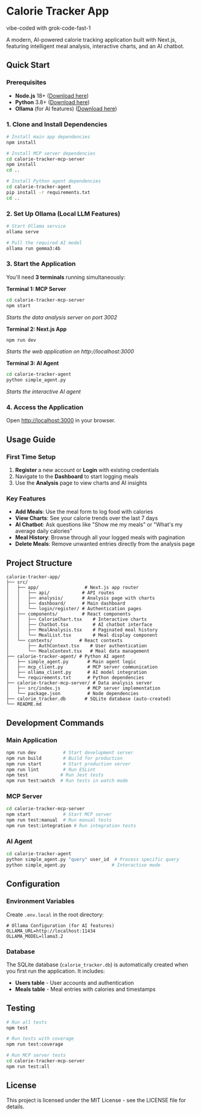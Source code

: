 # Calorie Tracker App
vibe-coded with grok-code-fast-1

A modern, AI-powered calorie tracking application built with Next.js, featuring intelligent meal analysis, interactive charts, and an AI chatbot. 


## Quick Start

### Prerequisites

- **Node.js** 18+ ([Download here](https://nodejs.org/))
- **Python** 3.8+ ([Download here](https://python.org/))
- **Ollama** (for AI features) ([Download here](https://ollama.ai/))

### 1. Clone and Install Dependencies

```bash
# Install main app dependencies
npm install

# Install MCP server dependencies
cd calorie-tracker-mcp-server
npm install
cd ..

# Install Python agent dependencies
cd calorie-tracker-agent
pip install -r requirements.txt
cd ..
```

### 2. Set Up Ollama (Local LLM Features)

```bash
# Start Ollama service
ollama serve

# Pull the required AI model
ollama run gemma3:4b
```

### 3. Start the Application

You'll need **3 terminals** running simultaneously:

**Terminal 1: MCP Server**
```bash
cd calorie-tracker-mcp-server
npm start
```
*Starts the data analysis server on port 3002*

**Terminal 2: Next.js App**
```bash
npm run dev
```
*Starts the web application on http://localhost:3000*

**Terminal 3: AI Agent**
```bash
cd calorie-tracker-agent
python simple_agent.py
```
*Starts the interactive AI agent*

### 4. Access the Application

Open [http://localhost:3000](http://localhost:3000) in your browser.

## Usage Guide

### First Time Setup
1. **Register** a new account or **Login** with existing credentials
2. Navigate to the **Dashboard** to start logging meals
3. Use the **Analysis** page to view charts and AI insights

### Key Features
- **Add Meals**: Use the meal form to log food with calories
- **View Charts**: See your calorie trends over the last 7 days
- **AI Chatbot**: Ask questions like "Show me my meals" or "What's my average daily calories"
- **Meal History**: Browse through all your logged meals with pagination
- **Delete Meals**: Remove unwanted entries directly from the analysis page

## Project Structure

```
calorie-tracker-app/
├── src/
│   ├── app/                 # Next.js app router
│   │   ├── api/            # API routes
│   │   ├── analysis/       # Analysis page with charts
│   │   ├── dashboard/      # Main dashboard
│   │   └── login/register/ # Authentication pages
│   ├── components/         # React components
│   │   ├── CalorieChart.tsx    # Interactive charts
│   │   ├── Chatbot.tsx         # AI chatbot interface
│   │   ├── MealAnalysis.tsx    # Paginated meal history
│   │   └── MealList.tsx        # Meal display component
│   └── contexts/          # React contexts
│       ├── AuthContext.tsx    # User authentication
│       └── MealsContext.tsx   # Meal data management
├── calorie-tracker-agent/ # Python AI agent
│   ├── simple_agent.py       # Main agent logic
│   ├── mcp_client.py         # MCP server communication
│   ├── ollama_client.py      # AI model integration
│   └── requirements.txt      # Python dependencies
├── calorie-tracker-mcp-server/ # Data analysis server
│   ├── src/index.js          # MCP server implementation
│   └── package.json          # Node dependencies
├── calorie_tracker.db       # SQLite database (auto-created)
└── README.md
```

## Development Commands

### Main Application
```bash
npm run dev          # Start development server
npm run build        # Build for production
npm run start        # Start production server
npm run lint         # Run ESLint
npm test            # Run Jest tests
npm run test:watch  # Run tests in watch mode
```

### MCP Server
```bash
cd calorie-tracker-mcp-server
npm start            # Start MCP server
npm run test:manual  # Run manual tests
npm run test:integration # Run integration tests
```

### AI Agent
```bash
cd calorie-tracker-agent
python simple_agent.py "query" user_id  # Process specific query
python simple_agent.py                 # Interactive mode
```

## Configuration

### Environment Variables

Create `.env.local` in the root directory:

```env
# Ollama Configuration (for AI features)
OLLAMA_URL=http://localhost:11434
OLLAMA_MODEL=llama3.2

```

### Database

The SQLite database (`calorie_tracker.db`) is automatically created when you first run the application. It includes:
- **Users table** - User accounts and authentication
- **Meals table** - Meal entries with calories and timestamps

## Testing

```bash
# Run all tests
npm test

# Run tests with coverage
npm run test:coverage

# Run MCP server tests
cd calorie-tracker-mcp-server
npm run test:all
```

## License

This project is licensed under the MIT License - see the LICENSE file for details.